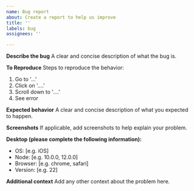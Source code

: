 ```yaml
---
name: Bug report
about: Create a report to help us improve
title: ''
labels: bug
assignees: ''

---
```


**Describe the bug**
A clear and concise description of what the bug is.

**To Reproduce**
Steps to reproduce the behavior:
1. Go to '...'
2. Click on '....'
3. Scroll down to '....'
4. See error

**Expected behavior**
A clear and concise description of what you expected to happen.

**Screenshots**
If applicable, add screenshots to help explain your problem.

**Desktop (please complete the following information):**
<!--or you can just paste the output of 'svrx -v' -->

 - OS: [e.g. iOS]
 - Node: [e.g. 10.0.0, 12.0.0]
 - Browser: [e.g. chrome, safari]
 - Version: [e.g. 22]
 
**Additional context**
Add any other context about the problem here.
